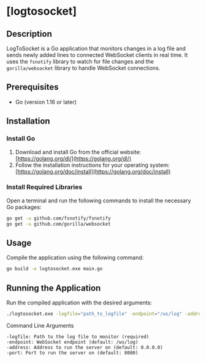 # [logtosocket]

## Description
LogToSocket is a Go application that monitors changes in a log file and sends newly added lines to connected WebSocket clients in real time. It uses the `fsnotify` library to watch for file changes and the `gorilla/websocket` library to handle WebSocket connections.

## Prerequisites
- Go (version 1.16 or later)

## Installation

### Install Go
1. Download and install Go from the official website: [https://golang.org/dl/](https://golang.org/dl/)
2. Follow the installation instructions for your operating system: [https://golang.org/doc/install](https://golang.org/doc/install)

### Install Required Libraries
Open a terminal and run the following commands to install the necessary Go packages:

```sh
go get -u github.com/fsnotify/fsnotify
go get -u github.com/gorilla/websocket
```

## Usage
Compile the application using the following command:

```sh
go build -o logtosocket.exe main.go
```

## Running the Application

Run the compiled application with the desired arguments:


```sh
./logtosocket.exe -logfile="path_to_logfile" -endpoint="/ws/log" -address="127.0.0.1" -port=8080
```

Command Line Arguments

    -logfile: Path to the log file to monitor (required)
    -endpoint: WebSocket endpoint (default: /ws/log)
    -address: Address to run the server on (default: 0.0.0.0)
    -port: Port to run the server on (default: 8080)

